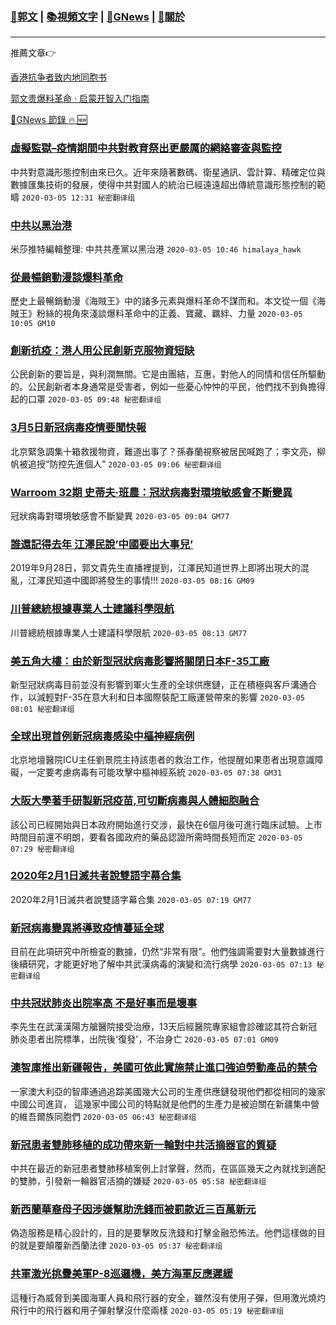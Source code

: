 ###  [:eagle:郭文](https://github.com/ourhimalayas/txt) | [:books:視頻文字](https://github.com/ourhimalayas/txt/blob/master/content/README.md) | [:newspaper:GNews](https://github.com/ourhimalayas/txt/blob/master/content/gnews/README.md) | [:pray:關於](https://github.com/ourhimalayas/home/tree/master/about)
---

推薦文章:point_right:

[香港抗争者致内地同胞书](https://github.com/ourhimalayas/news/blob/master/2019/08/a_letter_from_the_hong_kong_people.md)

[郭文贵爆料革命 · 启蒙开智入门指南](https://github.com/ourhimalayas/txt/issues/1)

[:newspaper:GNews 節錄 :fire: :new:](https://github.com/ourhimalayas/txt/blob/master/content/gnews/README.md) 



### [虛擬監獄&#8211;疫情期間中共對教育祭出更嚴厲的網絡審查與監控](/content/gnews/1/README.md)

中共對意識形態控制由來已久。近年來隨著數碼、衛星通訊、雲計算、精確定位與數據匯集技術的發展，使得中共對國人的統治已經遠遠超出傳統意識形態控制的範疇  `2020-03-05 12:31 秘密翻译组`

### [中共以黑治港](/content/gnews/2/README.md)

米莎推特編輯整理: 中共共產黨以黑治港  `2020-03-05 10:46 himalaya_hawk`

### [從最暢銷動漫談爆料革命](/content/gnews/3/README.md)

歷史上最暢銷動漫《海賊王》中的諸多元素與爆料革命不謀而和。本文從一個《海賊王》粉絲的視角來淺談爆料革命中的正義、寶藏、羈絆、力量  `2020-03-05 10:05 GM10`

### [創新抗疫：港人用公民創新克服物資短缺](/content/gnews/4/README.md)

公民創新的要旨是，與利潤無關。它是由團結，互惠，對他人的同情和信任所驅動的。公民創新者本身通常是受害者，例如一些憂心忡忡的平民，他們找不到負擔得起的口罩  `2020-03-05 09:48 秘密翻译组`

### [3月5日新冠病毒疫情要聞快報](/content/gnews/5/README.md)

北京緊急調集十箱救援物資，難道出事了？孫春蘭視察被居民喊跑了；李文亮，柳帆被追授“防控先進個人”  `2020-03-05 09:06 秘密翻译组`

### [Warroom 32期 史蒂夫·班農：冠狀病毒對環境敏感會不斷變異](/content/gnews/6/README.md)

冠狀病毒對環境敏感會不斷變異  `2020-03-05 09:04 GM77`

### [誰還記得去年 江澤民說&#8217;中國要出大事兒&#8217;](/content/gnews/7/README.md)

2019年9月28日，郭文貴先生直播裡提到，江澤民知道世界上即將出現大的混亂，江澤民知道中國即將發生的事情!!!  `2020-03-05 08:16 GM09`

### [川普總統根據專業人士建議科學限航](/content/gnews/8/README.md)

川普總統根據專業人士建議科學限航  `2020-03-05 08:13 GM77`

### [美五角大樓：由於新型冠狀病毒影響將關閉日本F-35工廠](/content/gnews/9/README.md)

新型冠狀病毒目前並沒有影響到軍火生產的全球供應鏈，正在積極與客戶溝通合作，以減輕對F-35在意大利和日本國際裝配工廠運營帶來的影響  `2020-03-05 08:01 秘密翻译组`

### [全球出現首例新冠病毒感染中樞神經病例](/content/gnews/10/README.md)

北京地壇醫院ICU主任劉景院主持該患者的救治工作，他提醒如果患者出現意識障礙，一定要考慮病毒有可能攻擊中樞神經系統  `2020-03-05 07:38 GM31`

### [大阪大學著手研製新冠疫苗,可切斷病毒與人體細胞融合](/content/gnews/11/README.md)

該公司已經開始與日本政府開始進行交涉，最快在6個月後可進行臨床試驗。上市時間目前還不明朗，要看各國政府的藥品認證所需時間長短而定  `2020-03-05 07:29 秘密翻译组`

### [2020年2月1日滅共者說雙語字幕合集](/content/gnews/12/README.md)

2020年2月1日滅共者說雙語字幕合集  `2020-03-05 07:19 GM77`

### [新冠病毒變異將導致疫情蔓延全球](/content/gnews/13/README.md)

目前在此項研究中所檢查的數據，仍然“非常有限”。他們強調需要對大量數據進行後續研究，才能更好地了解中共武漢病毒的演變和流行病學  `2020-03-05 07:13 秘密翻译组`

### [中共冠狀肺炎出院率高 不是好事而是壞事](/content/gnews/14/README.md)

李先生在武漢漢陽方艙醫院接受治療，13天后經醫院專家組會診確認其符合新冠肺炎患者出院標準，出院後&#039;復發&#039;，不治身亡  `2020-03-05 07:01 GM09`

### [澳智庫推出新疆報告，美國可依此實施禁止進口強迫勞動產品的禁令](/content/gnews/15/README.md)

一家澳大利亞的智庫通過追踪美國幾大公司的生產供應鏈發現他們都從相同的幾家中國公司進貨， 這幾家中國公司的特點就是他們的生產力是被迫關在新疆集中營的維吾爾族同胞們  `2020-03-05 06:43 秘密翻译组`

### [新冠患者雙肺移植的成功帶來新一輪對中共活摘器官的質疑](/content/gnews/16/README.md)

中共在最近的新冠患者雙肺移植案例上討掌聲，然而，在區區幾天之內就找到適配的雙肺，引發新一輪器官活摘的嫌疑  `2020-03-05 05:58 秘密翻译组`

### [新西蘭華裔母子因涉嫌幫助洗錢而被罰款近三百萬新元](/content/gnews/17/README.md)

偽造服務是精心設計的，目的是要擊敗反洗錢和打擊金融恐怖法。他們這樣做的目的就是要顛覆新西蘭法律  `2020-03-05 05:37 秘密翻译组`

### [共軍激光挑釁美軍P-8巡邏機，美方海軍反應遲緩](/content/gnews/18/README.md)

這種行為威脅到美國海軍人員和飛行器的安全，雖然沒有使用子彈，但用激光燒灼飛行中的飛行器和用子彈射擊沒什麼兩樣  `2020-03-05 05:19 秘密翻译组`

